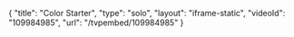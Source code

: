 {
    "title": "Color Starter",
    "type": "solo",
    "layout": "iframe-static",
    "videoId": "109984985",
    "url": "\/tvpembed\/109984985"
}